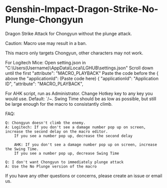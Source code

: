# Genshin-Impact-Dragon-Strike-No-Plunge-Chongyun
Dragon Strike Attack for Chongyun without the plunge attack.

Caution: Macro use may result in a ban.

This macro only targets Chongyun, other characters may not work.

For Logitech Mice: Open setting.json in "C:\Users(Username)\AppData\Local\LGHUB\settings.json" Scroll down until the first "attribute": "MACRO_PLAYBACK" Paste the code before the { above the "applicationId": (Paste code here) { "applicationId": "Application ID", "attribute": "MACRO_PLAYBACK",

For AHK script, run as Administrator. Change Hotkey key to any key you would use. Default: `/~. Swing Time should be as low as possible, but still be large enough for the macro to consistantly climb.

FAQ:

    Q: Chongyun doesn't climb the enemy.
    A: Logitech: If you don't see a damage number pop up on screen, increase the second delay on the macro editor. 
        If you see a number pop up, decrease the second delay
        
        AHK: If you don't see a damage number pop up on screen, increase the Swing Time.
        If you see a number pop up, decrease Swing Time
  
    Q: I don't want Chongyun to immediately plunge attack
    A: Use the No Plunge version of the macro
  
If you have any other questions or concerns, please create an issue or email us.
